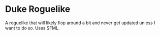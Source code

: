 # Duke Roguelike

A roguelike that will likely flop around a bit and never get updated unless I want to do so. 
Uses SFML.
